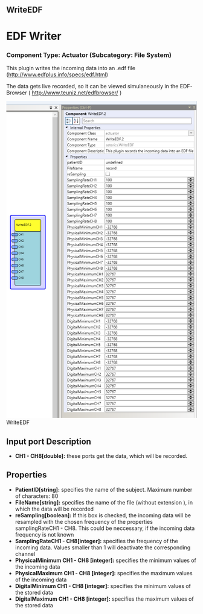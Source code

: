 ##

## WriteEDF

# EDF Writer

### Component Type: Actuator (Subcategory: File System)

This plugin writes the incoming data into an .edf file (http://www.edfplus.info/specs/edf.html)

The data gets live recorded, so it can be viewed simulaneously in the EDF-Browser ( http://www.teuniz.net/edfbrowser/ )

![Screenshot: WriteEDF plugin](./img/WriteEDF.png "Screenshot: WriteEDF plugin")  
WriteEDF

## Input port Description

- **CH1 - CH8\[double\]:** these ports get the data, which will be recorded.

## Properties

- **PatientID\[string\]:** specifies the name of the subject. Maximum number of characters: 80
- **FileName\[string\]:** specifies the name of the file (without extension ), in which the data will be recorded
- **reSampling\[boolean\]:** If this box is checked, the incoming data will be resampled with the chosen frequency of the properties samplingRateCH1 - CH8. This could be neccessary, if the incoming data frequency is not known
- **SamplingRateCH1 - CH8\[integer\]:** specifies the frequency of the incoming data. Values smaller than 1 will deactivate the corresponding channel
- **PhysicalMinimum CH1 - CH8 \[integer\]:** specifies the minimum values of the incoming data
- **PhysicalMaximum CH1 - CH8 \[integer\]:** specifies the maximum values of the incoming data
- **DigitalMinimum CH1 - CH8 \[integer\]:** specifies the minimum values of the stored data
- **DigitalMaximum CH1 - CH8 \[integer\]:** specifies the maximum values of the stored data
